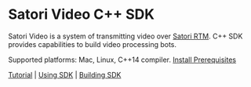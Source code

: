 # Satori Video C++ SDK

Satori Video is a system of transmitting video over [Satori RTM](https://www.satori.com/docs/using-satori/overview).
C++ SDK provides capabilities to build video processing bots.

Supported platforms: Mac, Linux, C++14 compiler. [Install Prerequisites](docs/prerequisites.md)

[Tutorial](docs/tutorial.md) | [Using SDK](docs/using_sdk.md) | [Building SDK](docs/building_sdk.md)
